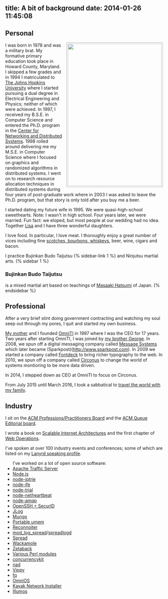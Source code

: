 title: A bit of background
date: 2014-01-26 11:45:08
---

## Personal

<img width="300" height="453" src="/~jesus/misc/9096812268_696c02dcb7_s.jpg" style="float:right; margin-left:1em; margin-bottom:0.5em; padding:0.2em; height:453px; width:300px; border:1px solid #aaa"/>

I was born in 1978 and was a military brat. My formative primary education took place in Howard County, Maryland. I skipped a few grades and in 1994 I matriculated to [The Johns Hopkins University](http://www.jhu.edu/) where I started pursuing a dual degree in Electrical Engineering and Physics; neither of which were achieved. In 1997, I received my B.S.E. in Computer Science and entered the Ph.D. program in the [Center for Networking and Distributed Systems](http://www.cnds.jhu.edu/). 1998 rolled around delivering me my M.S.E. in Computer Science where I focused on graphics and randomized algorithms in distributed systems.  I went on to research resource allocation techniques in distributed systems during four years of post-graduate work where in 2003 I was asked to leave the Ph.D. program, but that story is only told after you buy me a beer.

I started dating my future wife in 1995. We were quasi-high-school sweethearts. Note: I wasn't in high school. Four years later, we were married. Fun fact: we eloped, but most people at our wedding had no idea. Together [Lisa](http://lisabmrss.blogspot.com/) and I have three wonderful daughters.

I love food. In particular, I love meat. I thoroughly enjoy a great number of vices including fine [scotches, bourbons, whiskeys](https://lh3.googleusercontent.com/-wYdaDTa5f-8/UqegttTscCI/AAAAAAAAEJw/qW50EE8LPf8/w691-h518-no/20131210_181515_LLS.jpg), beer, wine, cigars and bacon.

I practice Bujinkan Budo Taijutsu {% sidebar-link 1 %} and Ninjutsu martial arts.
{% sidebar 1 %}
### Bujinkan Budo Taijutsu
is a mixed martial art based on teachings of [Masaaki Hatsumi](http://en.wikipedia.org/wiki/Masaaki_Hatsumi) of Japan.
{% endsidebar %}

## Professional

After a very brief stint doing government contracting and watching my soul seep out through my pores, I quit and started my own business.

[My mother](http://www.linkedin.com/pub/sherry-schlossnagle/1/70/450) and I founded [OmniTI](http://omniti.com/) in 1997 where I was the CEO for 17 years. Two years after starting OmniTI, I was joined by [my brother George](http://www.linkedin.com/pub/george-schlossnagle/0/449/a20). In 2008, we spun off a digital messaging company called [Message Systems](http://www.messagesystems.com/) which later became (Sparkpost)(http://www.sparkpost.com). In 2009 we started a company called [Fontdeck](http://fontdeck.com/) to bring richer typography to the web. In 2010, we spun off a company called [Circonus](http://www.circonus.com/) to change the world of systems montioring to be more data driven.

In 2014, I stepped down as CEO at OmniTI to focus on Circonus.

From July 2015 until March 2016, I took a sabbatical to [travel the world with my family](https://schlossini.tresbon.voyage/t/watt).

## Industry

I sit on the [ACM Professions/Practitioners Board](http://learning.acm.org/about/professions_board.cfm) and the [ACM Queue Editorial board](http://queue.acm.org/editorialboardx.cfm).

I wrote a book on [Scalable Internet Architectures](http://www.amazon.com/exec/obidos/ASIN/067232699X/lethargy-20/104-9600898-8379162?_encoding=UTF8&camp=1789&link_code=xm2) and the first chapter of [Web Operations](http://www.amazon.com/gp/product/1449377440/ref=as_li_ss_tl?ie=UTF8&camp=1789&creative=390957&creativeASIN=1449377440&linkCode=as2&tag=lethargy-20).

I've spoken at over 100 industry events and conferences; some of which are listed on my [Lanyrd speaking profile](http://lanyrd.com/profile/postwait/).

<ul class="laundry">
I've worked on a lot of open source software:
<li><a title="Apache Traffic Server" href="http://trafficserver.apache.org/">Apache Traffic Server</a></li>
<li><a title="Node.js" href="http://github.com/joyent/node">Node.js</a></li>
<li><a title="node-iptrie" href="http://github.com/postwait/node-iptrie">node-iptrie</a></li>
<li><a title="node-ife" href="http://github.com/postwait/node-ife">node-ife</a></li>
<li><a title="node-trial" href="http://github.com/postwait/node-trial">node-trial</a></li>
<li><a title="node-netheartbeat" href="http://github.com/postwait/node-netheartbeat">node-netheartbeat</a></li>
<li><a title="node-amqp" href="https://github.com/postwait/node-amqp">node-amqp</a></li>
<li><a href="http://lethargy.org/~jesus/projects/">OpenSSH + SecurID</a></li>
<li><a href="https://labs.omniti.com/trac/jlog">JLog</a></li>
<li><a href="https://labs.omniti.com/trac/mungo">Mungo</a></li>
<li><a href="https://labs.omniti.com/trac/portableumem">Portable umem</a></li>
<li><a href="https://labs.omniti.com/trac/reconnoiter">Reconnoiter</a></li>
<li><a href="http://backhand.org/mod_log_spread/">mod_log_spread</a>/<a href="https://labs.omniti.com/trac/spreadlogd">spreadlogd</a></li>
<li><a href="http://spread.org/">Spread</a></li>
<li><a href="http://backhand.org/wackamole/">Wackamole</a></li>
<li><a href="https://labs.omniti.com/trac/zetaback">Zetaback</a></li>
<li><a href="http://search.cpan.org/~JESUS/">Various Perl modules</a></li>
<li><a title="Concurrency Kit" href="http://concurrencykit.org/">concurrencykit</a></li>
<li><a title="Node Agent Daemon" href="https://github.com/circonus-labs/nad">nad</a></li>
<li><a href="https://github.com/postwait/vippy">Vippy</a></li>
<li><a href="https://github.com/postwait/fq">fq</a></li>
<li><a title="OmniOS" href="http://omnios.omniti.com">OmniOS</a></li>
<li><a title="Kayak Installer" href="https://github.com/omniti-labs/kayak">Kayak Network Installer</a></li>
<li><a title="Illumos" href="http://github.com/illumos/illumos-gate">Illumos</a></li>
</ul>
